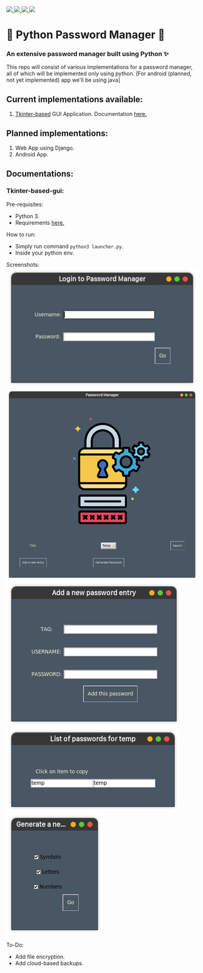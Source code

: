 <p align="centre">
    <a href="" alt="License">
        <img src="https://img.shields.io/github/license/SamDev98/password-manager-py?style=flat-square"/>
    </a>
    <a href="https://github.com/SamDev98/password-manager-py/releases" alt="Releases">
        <img src="https://img.shields.io/github/v/release/SamDev98/password-manager-py?include_prereleases&style=flat-square"/>
    </a>
    <a href="https://discord.gg/7sSs4AC3ey" alt="Discord">
        <img src="https://img.shields.io/discord/813065529639436328?style=flat-square"/>
    </a>
    <a href="" alt="Maintained">
        <img src="https://img.shields.io/maintenance/yes/2021?style=flat-square"/>
    </a>
</p>

# 🐍 Python Password Manager 🔐

### An extensive password manager built using Python ✨

This repo will consist of various implementations for a password manager, all of which will be implemented only using
python.
[For android (planned, not yet implemented) app we'll be using java]

## Current implementations available:

1. [Tkinter-based](pass-manager-tkinter) GUI Application. Documentation [here.](#tkinter-based-gui)

## Planned implementations:

1. Web App using Django.
2. Android App.

## Documentations:

### Tkinter-based-gui:

Pre-requisites:

* Python 3.
* Requirements [here.](pass-manager-tkinter/requirements.txt)

How to run:

* Simply run command `python3 launcher.py`.
* Inside your python env.

Screenshots:
![](screenshots/tkinter-gui/login_window.png)
![](screenshots/tkinter-gui/main_app_window.png)
![](screenshots/tkinter-gui/add_new_password_window.png)
![](screenshots/tkinter-gui/list_passwords_window.png)
![](screenshots/tkinter-gui/generate_password_window.png)

To-Do:

* Add file encryption.
* Add cloud-based backups.